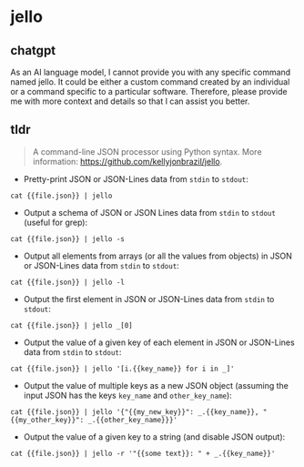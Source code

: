 # jello 
## chatgpt 
As an AI language model, I cannot provide you with any specific command named jello. It could be either a custom command created by an individual or a command specific to a particular software. Therefore, please provide me with more context and details so that I can assist you better. 

## tldr 
 
> A command-line JSON processor using Python syntax.
> More information: <https://github.com/kellyjonbrazil/jello>.

- Pretty-print JSON or JSON-Lines data from `stdin` to `stdout`:

`cat {{file.json}} | jello`

- Output a schema of JSON or JSON Lines data from `stdin` to `stdout` (useful for grep):

`cat {{file.json}} | jello -s`

- Output all elements from arrays (or all the values from objects) in JSON or JSON-Lines data from `stdin` to `stdout`:

`cat {{file.json}} | jello -l`

- Output the first element in JSON or JSON-Lines data from `stdin` to `stdout`:

`cat {{file.json}} | jello _[0]`

- Output the value of a given key of each element in JSON or JSON-Lines data from `stdin` to `stdout`:

`cat {{file.json}} | jello '[i.{{key_name}} for i in _]'`

- Output the value of multiple keys as a new JSON object (assuming the input JSON has the keys `key_name` and `other_key_name`):

`cat {{file.json}} | jello '{"{{my_new_key}}": _.{{key_name}}, "{{my_other_key}}": _.{{other_key_name}}}'`

- Output the value of a given key to a string (and disable JSON output):

`cat {{file.json}} | jello -r '"{{some text}}: " + _.{{key_name}}'`
